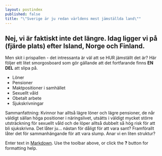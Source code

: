 ```yaml
---
layout: postindex
published: false
title: "\"Sverige är ju redan världens mest jämställda land\""
---
```


## Nej, vi är faktiskt inte det längre. Idag ligger vi på (fjärde plats) efter Island, Norge och Finland.
Men skit i prispallen - det intressanta är väl att se HUR jämställt det är? Här följer ett litet smorgosboard som gör gällande att det fortfarande finns **EN DEL** att slipa på.

- Löner
- Pensioner
- Maktpositioner i samhället
- Sexuellt våld
- Obetalt arbete
- Sjukskrivningar

Sammanfattning: Kvinnor har alltså lägre löner och lägre pensioner, de når väldigt sällan höga positioner i näringslivet, utsätts i väldigt mycket större utsträckning för sexuellt våld och de löper alltså dubbelt så hög risk för att bli sjukskrivna. Det låter ju... nästan för dåligt för att vara sant? Framförallt låter det för sammanhängande för att vara slump. Anar vi en liten struktur?

Enter text in [Markdown](http://daringfireball.net/projects/markdown/). Use the toolbar above, or click the **?** button for formatting help.
